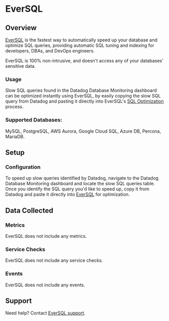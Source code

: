 # EverSQL

## Overview

[EverSQL][1] is the fastest way to automatically speed up your database and optimize SQL queries, providing automatic SQL tuning and indexing for developers, DBAs, and DevOps engineers.

EverSQL is 100% non-intrusive, and doesn't access any of your databases' sensitive data.

### Usage

Slow SQL queries found in the Datadog Database Monitoring dashboard can be optimized instantly using EverSQL, by easily copying the slow SQL query from Datadog and pasting it directly into EverSQL's [SQL Optimization][2] process.

### Supported Databases: 
MySQL, PostgreSQL, AWS Aurora, Google Cloud SQL, Azure DB, Percona, MariaDB.

## Setup

### Configuration
To speed up slow queries identified by Datadog, navigate to the Datadog Database Monitoring dashboard and locate the slow SQL queries table. Once you identify the SQL query you'd like to speed up, copy it from Datadog and paste it directly into [EverSQL][2] for optimization.

## Data Collected

### Metrics

EverSQL does not include any metrics.

### Service Checks

EverSQL does not include any service checks.

### Events

EverSQL does not include any events.

## Support

Need help? Contact [EverSQL support][3].

[1]: https://www.eversql.com/
[2]: https://www.eversql.com/sql-query-optimizer/ 
[3]: https://eversql.freshdesk.com/support/tickets/new 